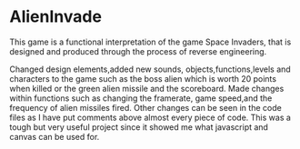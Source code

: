 AlienInvade
===========
This game is a functional interpretation of the game Space Invaders, that is designed and produced through the process of reverse engineering.

Changed design elements,added new sounds, objects,functions,levels and characters to the game such as the boss alien which is worth 20 points when killed or the green alien missile and the scoreboard. Made changes within functions such as changing the framerate, game speed,and the frequency of alien missiles fired. Other changes can be seen in the code files as I have put comments above almost every piece of code. This was a tough but very useful project since it showed me what javascript and canvas can be used for.
